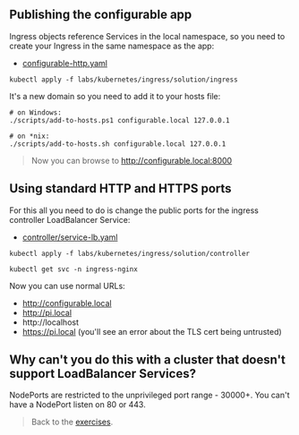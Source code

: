 
## Publishing the configurable app

Ingress objects reference Services in the local namespace, so you need to create your Ingress in the same namespace as the app:

- [configurable-http.yaml](solution/ingress/configurable-http.yaml) 

```
kubectl apply -f labs/kubernetes/ingress/solution/ingress
```

It's a new domain so you need to add it to your hosts file:

```
# on Windows:
./scripts/add-to-hosts.ps1 configurable.local 127.0.0.1

# on *nix:
./scripts/add-to-hosts.sh configurable.local 127.0.0.1
```

> Now you can browse to http://configurable.local:8000

## Using standard HTTP and HTTPS ports

For this all you need to do is change the public ports for the ingress controller LoadBalancer Service:

- [controller/service-lb.yaml](solution/controller/service-lb.yaml)

```
kubectl apply -f labs/kubernetes/ingress/solution/controller

kubectl get svc -n ingress-nginx
```

Now you can use normal URLs:

- http://configurable.local
- http://pi.local
- http://localhost
- https://pi.local (you'll see an error about the TLS cert being untrusted)

## Why can't you do this with a cluster that doesn't support LoadBalancer Services?

NodePorts are restricted to the unprivileged port range - 30000+. You can't have a NodePort listen on 80 or 443.

> Back to the [exercises](README.md).